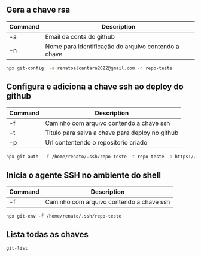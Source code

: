 ## Gera a chave rsa
| Command | Description |
| ------ | ------ |
| -a | Email da conta do github |
| -n | Nome para identificação do arquivo contendo a chave |
```sh
npx git-config  -a renatoalcantara2022@gmail.com -n repo-teste
```


## Configura e adiciona a  chave ssh ao deploy do github
| Command | Description |
| ------ | ------ |
| -f | Caminho com arquivo contendo a chave ssh |
| -t | Titulo para salva a chave para deploy no github |
| -p | Url contentendo o repositorio criado |

```sh
npx git-auth  -f /home/renato/.ssh/repo-teste -t repo-teste -p https://github.com/renato-oficial/repo-teste

```

## Inicia o agente SSH no ambiente do shell
| Command | Description |
| ------ | ------ |
| -f | Caminho com arquivo contendo a chave ssh |
```npx git-env -f /home/renato/.ssh/repo-teste```

## Lista todas as chaves
``` git-list ```